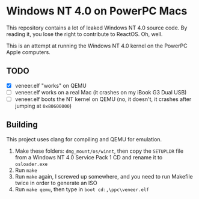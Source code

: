 # Windows NT 4.0 on PowerPC Macs

This repository contains a lot of leaked Windows NT 4.0 source code. By reading it, you lose the right to contribute to ReactOS. Oh, well.

This is an attempt at running the Windows NT 4.0 kernel on the PowerPC Apple computers.

## TODO

- [x] veneer.elf "works" on QEMU
- [ ] veneer.elf works on a real Mac (it crashes on my iBook G3 Dual USB)
- [ ] veneer.elf boots the NT kernel on QEMU (no, it doesn't, it crashes after
jumping at `0x80600000`)

## Building

This project uses clang for compiling and QEMU for emulation.

 1. Make these folders: `dmg_mount/os/winnt`, then copy the `SETUPLDR` file from a Windows NT 4.0 Service Pack 1 CD and rename it to `osloader.exe`
 2. Run `make`
 3. Run `make` again, I screwed up somewhere, and you need to run Makefile twice in order to generate an ISO
 4. Run `make qemu`, then type in `boot cd:,\ppc\veneer.elf`
